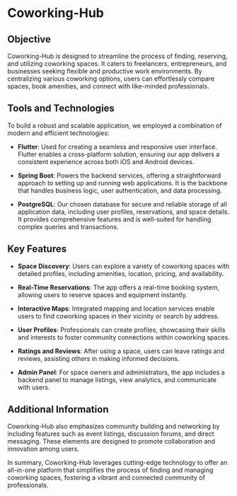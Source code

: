 # Coworking-Hub

## Objective

Coworking-Hub is designed to streamline the process of finding, reserving, and utilizing coworking spaces. It caters to freelancers, entrepreneurs, and businesses seeking flexible and productive work environments. By centralizing various coworking options, users can effortlessly compare spaces, book amenities, and connect with like-minded professionals.

## Tools and Technologies

To build a robust and scalable application, we employed a combination of modern and efficient technologies:

- **Flutter**: Used for creating a seamless and responsive user interface. Flutter enables a cross-platform solution, ensuring our app delivers a consistent experience across both iOS and Android devices.

- **Spring Boot**: Powers the backend services, offering a straightforward approach to setting up and running web applications. It is the backbone that handles business logic, user authentication, and data processing.

- **PostgreSQL**: Our chosen database for secure and reliable storage of all application data, including user profiles, reservations, and space details. It provides comprehensive features and is well-suited for handling complex queries and transactions.

## Key Features

- **Space Discovery**: Users can explore a variety of coworking spaces with detailed profiles, including amenities, location, pricing, and availability.

- **Real-Time Reservations**: The app offers a real-time booking system, allowing users to reserve spaces and equipment instantly.

- **Interactive Maps**: Integrated mapping and location services enable users to find coworking spaces in their vicinity or search by address.

- **User Profiles**: Professionals can create profiles, showcasing their skills and interests to foster community connections within coworking spaces.

- **Ratings and Reviews**: After using a space, users can leave ratings and reviews, assisting others in making informed decisions.

- **Admin Panel**: For space owners and administrators, the app includes a backend panel to manage listings, view analytics, and communicate with users.

## Additional Information

Coworking-Hub also emphasizes community building and networking by including features such as event listings, discussion forums, and direct messaging. These elements are designed to promote collaboration and innovation among users.

In summary, Coworking-Hub leverages cutting-edge technology to offer an all-in-one platform that simplifies the process of finding and managing coworking spaces, fostering a vibrant and connected community of professionals.
